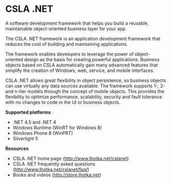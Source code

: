 CSLA .NET
====

A software development framework that helps you build a reusable, maintainable object-oriented business layer for your app.

The CSLA .NET framework is an application development framework that reduces the cost of building and maintaining applications. 
 
The framework enables developers to leverage the power of object-oriented design as the basis for creating powerful applications. Business objects based on CSLA automatically gain many advanced features that simplify the creation of Windows, web, service, and mobile interfaces. 
 
CSLA .NET allows great flexibility in object persistence, so business objects can use virtually any data sources available. The framework supports 1-, 2- and n-tier models through the concept of mobile objects. This provides the flexibility to optimize performance, scalability, security and fault tolerance with no changes to code in the UI or business objects. 

**Supported platforms**
* .NET 4.5 and .NET 4
* Windows Runtime (WinRT for Windows 8)
* Windows Phone 8 (WinPRT)
* Silverlight 5

**Resources**
* CSLA .NET home page (http://www.lhotka.net/cslanet)
* CSLA .NET frequently asked questions (http://www.lhotka.net/cslanet/faq/)
* Books and videos (http://store.lhotka.net)

